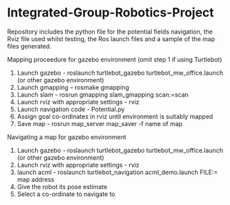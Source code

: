 # Integrated-Group-Robotics-Project
Repository includes the python file for the potential fields navigation, the Rviz file used whilst testing, the Ros launch files and a sample of the map files generated.

Mapping proceedure for gazebo environment (omit step 1 if using Turtlebot)

1)	Launch gazebo - roslaunch turtlebot_gazebo turtlebot_mw_office.launch  (or other gazebo environment)
2)	Launch gmapping – rosmake gmapping
3)	Launch slam - rosrun gmapping slam_gmapping scan:=scan
4)	Launch rviz with appropriate settings - rviz
5)  Launch navigation code - Potential.py
6)  Assign goal co-ordinates in rviz until environment is suitably mapped
7)	Save map - rosrun map_server map_saver -f name of map

Navigating a map for gazebo environment

1)	Launch gazebo - roslaunch turtlebot_gazebo turtlebot_mw_office.launch  (or other gazebo environment)
2)  Launch rviz with appropriate settings - rviz
3)  launch acml - roslaunch turtlebot_navigation acml_demo.launch FILE:= map address 
4)  Give the robot its pose estimate
5)  Select a co-ordinate to navigate to

